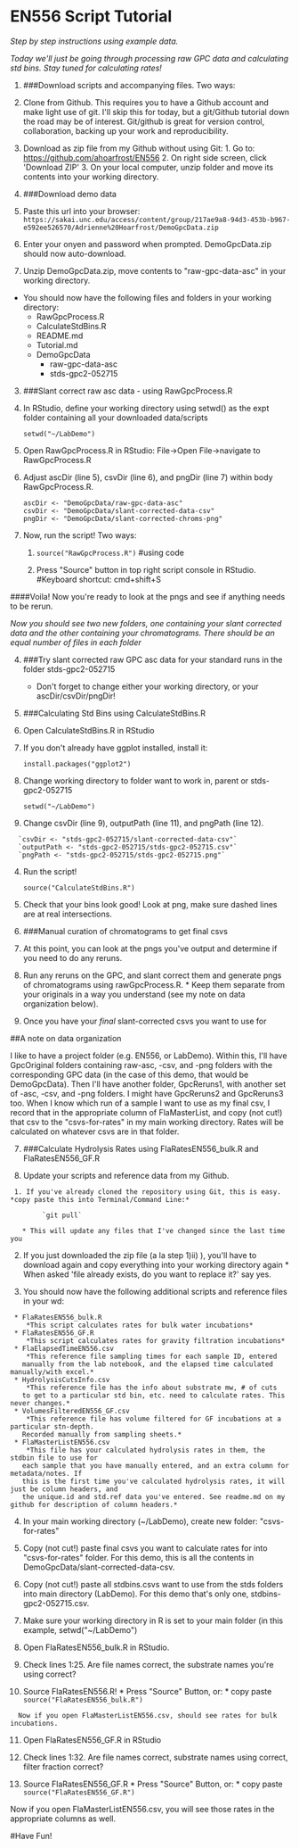 # EN556 Script Tutorial

*Step by step instructions using example data.*  

*Today we'll just be going through processing raw GPC data and calculating std bins. 
Stay tuned for calculating rates!*


 1. ###Download scripts and accompanying files. Two ways:
   1. Clone from Github. This requires you to have a Github account and make light use of git. I'll skip this for today, but a git/Github tutorial down the road may be of interest. Git/github is great for version control, collaboration, backing up your work and reproducibility.
   
   2. Download as zip file from my Github without using Git: 
     1. Go to:  https://github.com/ahoarfrost/EN556
     2. On right side screen, click 'Download ZIP'
     3. On your local computer, unzip folder and move its contents into your working directory. 
     
 
 2. ###Download demo data
   1. Paste this url into your browser:
    `https://sakai.unc.edu/access/content/group/217ae9a8-94d3-453b-b967-e592ee526570/Adrienne%20Hoarfrost/DemoGpcData.zip`
    
   2. Enter your onyen and password when prompted. DemoGpcData.zip should now auto-download.  
   
   3. Unzip DemoGpcData.zip, move contents to "raw-gpc-data-asc" in your working directory.
   
  * You should now have the following files and folders in your working directory:
     * RawGpcProcess.R
     * CalculateStdBins.R
     * README.md
     * Tutorial.md
     * DemoGpcData 
        * raw-gpc-data-asc
        * stds-gpc2-052715
     
     
 3. ###Slant correct raw asc data - using RawGpcProcess.R
 
   1. In RStudio, define your working directory using setwd() as the expt folder containing all your downloaded data/scripts

       `setwd("~/LabDemo")`   
       
   2. Open RawGpcProcess.R in RStudio: File->Open File->navigate to RawGpcProcess.R
   
   3. Adjust ascDir (line 5), csvDir (line 6), and pngDir (line 7) within body RawGpcProcess.R. 
   
       `ascDir <- "DemoGpcData/raw-gpc-data-asc"`  
       `csvDir <- "DemoGpcData/slant-corrected-data-csv"`   
       `pngDir <- "DemoGpcData/slant-corrected-chroms-png"`

   
   4. Now, run the script! Two ways:
      1. `source("RawGpcProcess.R")`     #using code
      
      2. Press "Source" button in top right script console in RStudio.       #Keyboard shortcut: cmd+shift+S
 
   
 ####Voila!  Now you're ready to look at the pngs and see if anything needs to be rerun.

 *Now you should see two new folders, one containing your slant corrected data and the other 
containing your chromatograms. There should be an equal number of files in each folder*



 4. ###Try slant corrected raw GPC asc data for your standard runs in the folder stds-gpc2-052715
    * Don't forget to change either your working directory, or your ascDir/csvDir/pngDir!


 5. ###Calculating Std Bins using CalculateStdBins.R
 
   1. Open CalculateStdBins.R in RStudio
   
   2. If you don't already have ggplot installed, install it:
   
      `install.packages("ggplot2")`
   
   2. Change working directory to folder want to work in, parent or stds-gpc2-052715
   
      `setwd("~/LabDemo")`
      
   3.    Change csvDir (line 9), outputPath (line 11), and pngPath (line 12). 
   
      `csvDir <- "stds-gpc2-052715/slant-corrected-data-csv"`      
      `outputPath <- "stds-gpc2-052715/stds-gpc2-052715.csv"`   
      `pngPath <- "stds-gpc2-052715/stds-gpc2-052715.png"`   
       
   4. Run the script!
   
      `source("CalculateStdBins.R")`
      
   5. Check that your bins look good! Look at png, make sure dashed lines are at real intersections.
   
   
 6. ###Manual curation of chromatograms to get final csvs
   
   1. At this point, you can look at the pngs you've output and determine if you need to do any reruns. 
   
   2. Run any reruns on the GPC, and slant correct them and generate pngs of chromatograms using rawGpcProcess.R. 
     * Keep them separate from your originals in a way you understand (see my note on data organization below). 
   
   3. Once you have your *final* slant-corrected csvs you want to use for 


##A note on data organization

I like to have a project folder (e.g. EN556, or LabDemo). Within this, I'll have GpcOriginal folders 
containing raw-asc, -csv, and -png folders with the corresponding GPC data (in the case of this demo, 
that would be DemoGpcData). Then I'll have another folder, GpcReruns1, with another set of -asc, -csv, 
and -png folders. I might have GpcReruns2 and GpcReruns3 too. When I know which run of a sample I want
to use as my final csv, I record that in the appropriate column of FlaMasterList, and copy (not cut!) 
that csv to the "csvs-for-rates" in my main working directory. Rates will be calculated on whatever csvs
are in that folder. 
   
   
 7. ###Calculate Hydrolysis Rates using FlaRatesEN556_bulk.R and FlaRatesEN556_GF.R
 
   1. Update your scripts and reference data from my Github. 
   
     1. If you've already cloned the repository using Git, this is easy. *copy paste this into Terminal/Command Line:*   
     
            `git pull`
            
       * This will update any files that I've changed since the last time you 
   
   2. If you just downloaded the zip file (a la step 1)ii) ), you'll have to download again and copy everything into your working directory again
     * When asked 'file already exists, do you want to replace it?' say yes. 
   
   3. You should now have the following additional scripts and reference files in your wd:
   
     * FlaRatesEN556_bulk.R    
        *This script calculates rates for bulk water incubations*
     * FlaRatesEN556_GF.R       
        *This script calculates rates for gravity filtration incubations*
     * FlaElapsedTimeEN556.csv  
        *This reference file sampling times for each sample ID, entered
       manually from the lab notebook, and the elapsed time calculated manually/with excel.*
     * HydrolysisCutsInfo.csv   
        *This reference file has the info about substrate mw, # of cuts
       to get to a particular std bin, etc. need to calculate rates. This never changes.*
     * VolumesFilteredEN556_GF.csv      
        *This reference file has volume filtered for GF incubations at a particular stn-depth. 
       Recorded manually from sampling sheets.*
     * FlaMasterListEN556.csv     
        *This file has your calculated hydrolysis rates in them, the stdbin file to use for 
       each sample that you have manually entered, and an extra column for metadata/notes. If 
       this is the first time you've calculated hydrolysis rates, it will just be column headers, and 
       the unique.id and std.ref data you've entered. See readme.md on my github for description of column headers.*
     
   4. In your main working directory (~/LabDemo), create new folder: "csvs-for-rates"
   
   5. Copy (not cut!) paste final csvs you want to calculate rates for into "csvs-for-rates" folder.
      For this demo, this is all the contents in DemoGpcData/slant-corrected-data-csv.
   
   6. Copy (not cut!) paste all stdbins.csvs want to use from the stds folders into main directory (LabDemo).
      For this demo that's only one, stdbins-gpc2-052715.csv.
   
   7. Make sure your working directory in R is set to your main folder (in this example, setwd("~/LabDemo") 
   
   8. Open FlaRatesEN556_bulk.R in RStudio.   
   
   9. Check lines 1:25. Are file names correct, the substrate names you're using correct?
   
   10. Source FlaRatesEN556.R!
      * Press "Source" Button, or:
      * copy paste `source("FlaRatesEN556_bulk.R")`
      
      Now if you open FlaMasterListEN556.csv, should see rates for bulk incubations.
      
   11. Open FlaRatesEN556_GF.R in RStudio
   
   12. Check lines 1:32. Are file names correct, substrate names using correct, filter fraction correct?
   
   13. Source FlaRatesEN556_GF.R
      * Press "Source" Button, or:
      * copy paste `source("FlaRatesEN556_GF.R")`
      
Now if you open FlaMasterListEN556.csv, you will see those rates in the appropriate columns as well.


#Have Fun!
   
   